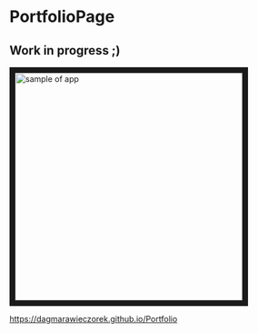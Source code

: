 # PortfolioPage
## Work in progress ;)


<a href="https://dagmarawieczorek.github.io/Portfolio/"><img src="https://raw.githubusercontent.com/dagmarawieczorek/PortfolioPage/master/sample.png" 
alt="sample of app" width="400" height="auto" border="10" /></a>


https://dagmarawieczorek.github.io/Portfolio
